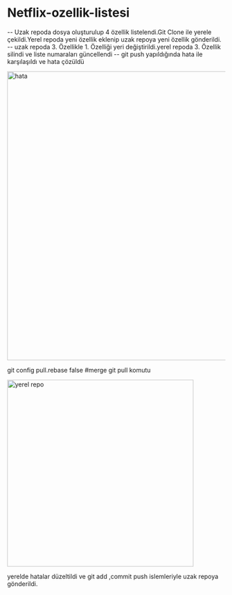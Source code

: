 # Netflix-ozellik-listesi


-- Uzak repoda dosya oluşturulup 4 özellik listelendi.Git Clone ile yerele çekildi.Yerel repoda yeni özellik eklenip uzak repoya yeni özellik gönderildi.
-- uzak repoda 3. Özellikle 1. Özelliği yeri değiştirildi.yerel repoda 3. Özellik silindi ve liste numaraları güncellendi
-- git push yapıldığında hata ile karşılaşıldı ve hata çözüldü

<img width="665" alt="hata" src="https://github.com/user-attachments/assets/082dd4c7-c307-4eb9-b2c0-0299a8459e05" />

git config pull.rebase false #merge git pull komutu

<img width="430" alt="yerel repo" src="https://github.com/user-attachments/assets/3075bea6-9886-483f-af40-881b9df2eb62" />

yerelde hatalar düzeltildi ve git add ,commit push islemleriyle uzak repoya gönderildi.
